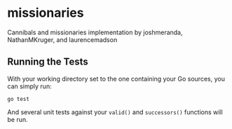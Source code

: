 # missionaries
Cannibals and missionaries implementation by joshmeranda, NathanMKruger, and laurencemadson

## Running the Tests

With your working directory set to the one containing your Go sources, you can simply run:
```
go test
```
And several unit tests against your `valid()` and `successors()` functions will be run.
